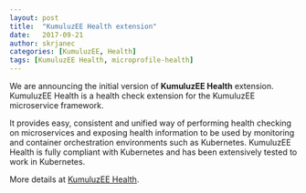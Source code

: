 ```yaml
---
layout: post
title:  "KumuluzEE Health extension"
date:   2017-09-21
author: skrjanec
categories: [KumuluzEE, Health]
tags: [KumuluzEE Health, microprofile-health]
---
```


We are announcing the initial version of **KumuluzEE Health** extension. KumuluzEE Health is a health check extension for the KumuluzEE microservice framework.

<!--more-->

It provides easy, consistent and unified way of performing health checking on microservices and exposing health information to be used by monitoring and container orchestration environments such as Kubernetes. KumuluzEE Health is fully compliant with Kubernetes and has been extensively tested to work in Kubernetes.

More details at [KumuluzEE Health](https://github.com/kumuluz/kumuluzee-health/blob/master/README.md).
